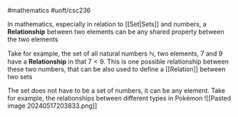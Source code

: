 #mathematics 
#uoft/csc236 

In mathematics, especially in relation to [[Set|Sets]] and numbers, a **Relationship** between two elements can be any shared property between the two elements

Take for example, the set of all natural numbers $\mathbb{N}$, two elements, $7$ and  $9$ have a **Relationship** in that $7<9$. 
	This is one possible relationship between these two numbers, that can be also used to define a [[Relation]] between two sets

The set does not have to be a set of numbers, it can be any element.
Take for example, the relationships between different types in Pokémon
	![[Pasted image 20240517203833.png]]